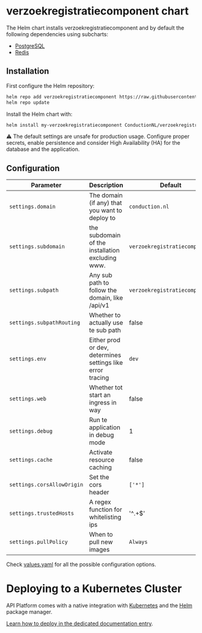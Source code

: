 # verzoekregistratiecomponent chart

The Helm chart installs verzoekregistratiecomponent and by default the following dependencies using subcharts:

- [PostgreSQL](https://github.com/bitnami/charts/tree/master/bitnami/postgresql)
- [Redis](https://github.com/bitnami/charts/tree/master/bitnami/redis)

## Installation

First configure the Helm repository:

```bash
helm repo add verzoekregistratiecomponent https://raw.githubusercontent.com/ConductionNL/verzoekregistratiecomponent/master/api/helm/
helm repo update
```

Install the Helm chart with:

```bash
helm install my-verzoekregistratiecomponent ConductionNL/verzoekregistratiecomponent --version 0.1.0
```

:warning: The default settings are unsafe for production usage. Configure proper secrets, enable persistence and consider High Availability (HA) for the database and the application.

## Configuration

| Parameter | Description | Default |
| --------- | ----------- | ------- |
| `settings.domain` | The domain (if any) that you want to deploy to | `conduction.nl` |
| `settings.subdomain` | the subdomain of the installation excluding www. | `verzoekregistratiecomponent` |
| `settings.subpath` | Any sub path to follow the domain, like /api/v1 | `verzoekregistratiecomponent` |
| `settings.subpathRouting` | Whether to actually use te sub path | false |
| `settings.env` | Either prod or dev, determines settings like error tracing | `dev` |
| `settings.web` | Whether tot start an ingress in way | false |
| `settings.debug` | Run te application in debug mode | 1 |
| `settings.cache` | Activate resource caching | false |
| `settings.corsAllowOrigin` | Set the cors header | `['*']` |
| `settings.trustedHosts` | A regex function for whitelisting ips | '^.+$' |
| `settings.pullPolicy` | When to pull new images | `Always` |

Check [values.yaml](./values.yaml) for all the possible configuration options.

# Deploying to a Kubernetes Cluster

API Platform comes with a native integration with [Kubernetes](https://kubernetes.io/) and the [Helm](https://helm.sh/)
package manager.

[Learn how to deploy in the dedicated documentation entry](https://api-platform.com/docs/deployment/kubernetes/).
